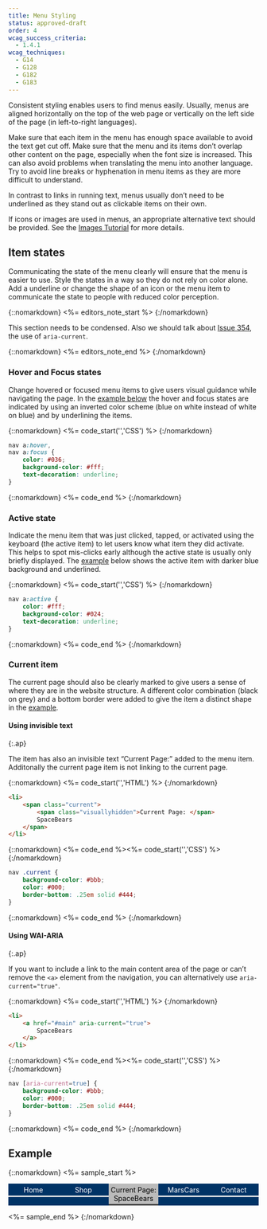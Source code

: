 ```yaml
---
title: Menu Styling
status: approved-draft
order: 4
wcag_success_criteria:
  - 1.4.1
wcag_techniques:
  - G14
  - G128
  - G182
  - G183
---
```


Consistent styling enables users to find menus easily. Usually, menus are aligned horizontally on the top of the web page or vertically on the left side of the page (in left-to-right languages).

Make sure that each item in the menu has enough space available to avoid the text get cut off. Make sure that the menu and its items don’t overlap other content on the page, especially when the font size is increased. This can also avoid problems when translating the menu into another language. Try to avoid line breaks or hyphenation in menu items as they are more difficult to understand.

In contrast to links in running text, menus usually don’t need to be underlined as they stand out as clickable items on their own.

If icons or images are used in menus, an appropriate alternative text should be provided. See the [Images Tutorial](/images/index.html) for more details.

## Item states

Communicating the state of the menu clearly will ensure that the menu is easier to use. Style the states in a way so they do not rely on color alone. Add a underline or change the shape of an icon or the menu item to communicate the state to people with reduced color perception.

{::nomarkdown}
<%= editors_note_start %>
{:/nomarkdown}

This section needs to be condensed. Also we should talk about [Issue 354](https://github.com/w3c/wai-tutorials/issue/354), the use of `aria-current`.

{::nomarkdown}
<%= editors_note_end %>
{:/nomarkdown}

### Hover and Focus states

Change hovered or focused menu items to give users visual guidance while navigating the page. In the [example below](#example) the hover and focus states are indicated by using an inverted color scheme (blue on white instead of white on blue) and by underlining the items.

{::nomarkdown}
<%= code_start('','CSS') %>
{:/nomarkdown}

~~~ css
nav a:hover,
nav a:focus {
	color: #036;
	background-color: #fff;
	text-decoration: underline;
}
~~~
{::nomarkdown}
<%= code_end %>
{:/nomarkdown}

### Active state

Indicate the menu item that was just clicked, tapped, or activated using the keyboard (the active item) to let users know what item they did activate. This helps to spot mis-clicks early although the active state is usually only briefly displayed. The [example](#example) below shows the active item with darker blue background and underlined.

{::nomarkdown}
<%= code_start('','CSS') %>
{:/nomarkdown}

~~~ css
nav a:active {
	color: #fff;
	background-color: #024;
	text-decoration: underline;
}
~~~

{::nomarkdown}
<%= code_end %>
{:/nomarkdown}

### Current item

The current page should also be clearly marked to give users a sense of where they are in the website structure. A different color combination (black on grey) and a bottom border were added to give the item a distinct shape in the [example](#example).

#### Using invisible text
{:.ap}

The item has also an invisible text “Current Page:” added to the menu item. Additonally the current page item is not linking to the current page.

{::nomarkdown}
<%= code_start('','HTML') %>
{:/nomarkdown}

~~~ html
<li>
	<span class="current">
		<span class="visuallyhidden">Current Page: </span>
		SpaceBears
	</span>
</li>
~~~
{::nomarkdown}
<%= code_end %><%= code_start('','CSS') %>
{:/nomarkdown}
~~~ css
nav .current {
	background-color: #bbb;
	color: #000;
	border-bottom: .25em solid #444;
}
~~~

{::nomarkdown}
<%= code_end %>
{:/nomarkdown}

#### Using WAI-ARIA
{:.ap}

If you want to include a link to the main content area of the page or can’t remove the `<a>` element from the navigation, you can alternatively use `aria-current="true"`.

{::nomarkdown}
<%= code_start('','HTML') %>
{:/nomarkdown}

~~~ html
<li>
	<a href="#main" aria-current="true">
		SpaceBears
	</a>
</li>
~~~
{::nomarkdown}
<%= code_end %><%= code_start('','CSS') %>
{:/nomarkdown}
~~~ css
nav [aria-current=true] {
	background-color: #bbb;
	color: #000;
	border-bottom: .25em solid #444;
}
~~~

{::nomarkdown}
<%= code_end %>
{:/nomarkdown}

## Example

{::nomarkdown}
<%= sample_start %>

<nav aria-label="Main Navigation" role="presentation" id="currentnav">
		<ul>
				<li><a href="#currentnav">Home</a></li>
				<li><a href="#currentnav">Shop</a></li>
				<li><span class="current"><span class="visuallyhidden">Current Page: </span>SpaceBears</span></li>
				<li><a href="#currentnav">MarsCars</a></li>
				<li><a href="#currentnav">Contact</a></li>
		</ul>
</nav>

<style>
	#currentnav {
			display:table;
			width:100%;
	}
	#currentnav ul {
			margin: 0;
			padding: 0;
			display: table-row;
			background-color: #036;
			color: #fff;
	}
	#currentnav li {
			display:table-cell;
			width: 20%;
			text-align: center;
	}
	#currentnav a,
	#currentnav .current {
			display: block;
			padding: .25em;
			border-bottom: .25em solid #E8E8E8;
	}
	#currentnav a {
			color: #fff;
			text-decoration: none;
	}
	#currentnav .current {
			background-color: #bbb;
			color: #000;
			border-color: #444;
	}
	#currentnav a:hover,
	#currentnav a:focus {
		color: #036;
		background-color: #fff;
		text-decoration: underline;
	}
	#currentnav a:active {
		color: #fff;
		background-color: #024;
		text-decoration: underline;
	}
</style>

<%= sample_end %>
{:/nomarkdown}
